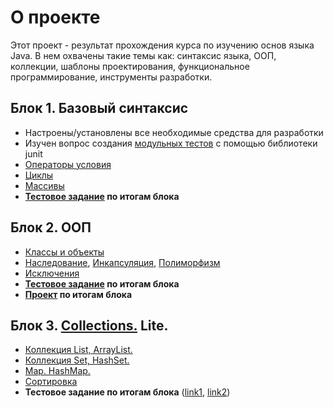 # О проекте
Этот проект - результат прохождения курса по изучению основ языка Java. В нем охвачены такие темы как: синтаксис языка, ООП, коллекции, шаблоны проектирования, функциональное программирование, инструменты разработки.
## Блок 1. Базовый синтаксис
* Настроены/установлены все необходимые средства для разработки
* Изучен вопрос создания [модульных тестов](https://github.com/ReyBos/job4j_elementary/tree/master/test/ru/job4j) с помощью библиотеки junit
* [Операторы условия](https://github.com/ReyBos/job4j_elementary/tree/master/src/ru/job4j/condition)
* [Циклы](https://github.com/ReyBos/job4j_elementary/tree/master/src/ru/job4j/loop)
* [Массивы](https://github.com/ReyBos/job4j_elementary/tree/master/src/ru/job4j/array)
* **[Тестовое задание](https://github.com/ReyBos/games_oop_javafx/blob/master/puzzle/src/main/java/ru/job4j/puzzle/Win.java) по итогам блока**
## Блок 2. ООП
* [Классы и объекты](https://github.com/ReyBos/job4j_elementary/tree/master/src/ru/job4j/oop)
* [Наследование](https://github.com/ReyBos/job4j_tracker/tree/master/src/main/java/ru/job4j/tracker), [Инкапсуляция](https://github.com/ReyBos/job4j_elementary/tree/master/src/ru/job4j/pojo), [Полиморфизм](https://github.com/ReyBos/job4j_elementary/tree/master/src/ru/job4j/io)
* [Исключения](https://github.com/ReyBos/job4j_elementary/tree/master/src/ru/job4j/ex)
* **[Тестовое задание](https://github.com/ReyBos/games_oop_javafx/commit/a0fa9f48ff69298e5b93b4ba186c3aa107874c59) по итогам блока**
* **[Проект](https://github.com/ReyBos/job4j_tracker) по итогам блока**
<!--
### Наследование. Композиция. Агрегация.
* **Наследование** - позволяет создавать новые объекты на основании ранее созданных. Преимущества: Нет дублирования кода. Недостатки: Жесткая связь с родителем. Если изменили код родителя он повлияет на дочерний элемент
* **Композиция** - Позволяет создавать новые объект на основании ранее созданных. Преимущества: Внешнее API не зависимо от родителя. если изменить код родителя он не повлияет на дочерние элементы. Недостатки: Появляется дублирование кода. В большинстве случаев нужно использовать композицию, а не наследование. Дублирование кода по сравнению с жестким связываем не значительный не достаток
* **Агрегация** - Позволяет создавать объект, который содержит один или более объектов. Важным отличием агрегации от композиции и наследования в том, что агрегация может существовать без объектов
-->
## Блок 3. [Collections.](https://github.com/ReyBos/job4j_tracker/tree/master/src/main/java/ru/job4j/collection) Lite.
* [Коллекция List, ArrayList.](https://github.com/ReyBos/job4j_tracker/tree/master/src/main/java/ru/job4j/list)
* [Коллекция Set, HashSet.](https://github.com/ReyBos/job4j_tracker/tree/master/src/main/java/ru/job4j/set)
* [Map. HashMap.](https://github.com/ReyBos/job4j_tracker/tree/master/src/main/java/ru/job4j/map)
* [Сортировка](https://github.com/ReyBos/job4j_tracker/tree/master/src/main/java/ru/job4j/comparator)
* **Тестовое задание по итогам блока** ([link1](https://github.com/ReyBos/job4j_tracker/commit/34fadd68999a6473ed9fe54f7dac9dd5ef756a62), [link2](https://github.com/ReyBos/job4j_tracker/commit/d7b56c81f0fb71a5ccee38ccb2878830ba3566e8))
